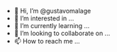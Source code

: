 - 👋 Hi, I’m @gustavomalage
- 👀 I’m interested in ...
- 🌱 I’m currently learning ...
- 💞️ I’m looking to collaborate on ...
- 📫 How to reach me ...

<!---
gustavomalage/gustavomalage is a ✨ special ✨ repository because its `README.md` (this file) appears on your GitHub profile.
You can click the Preview link to take a look at your changes.
--->
